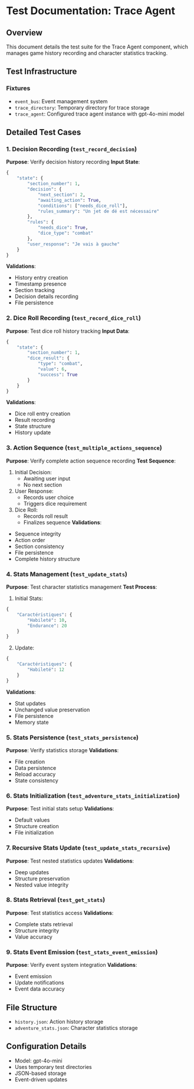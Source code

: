 # Test Documentation: Trace Agent

## Overview
This document details the test suite for the Trace Agent component, which manages game history recording and character statistics tracking.

## Test Infrastructure

### Fixtures
- `event_bus`: Event management system
- `trace_directory`: Temporary directory for trace storage
- `trace_agent`: Configured trace agent instance with gpt-4o-mini model

## Detailed Test Cases

### 1. Decision Recording (`test_record_decision`)
**Purpose**: Verify decision history recording
**Input State**:
```python
{
    "state": {
        "section_number": 1,
        "decision": {
            "next_section": 2,
            "awaiting_action": True,
            "conditions": ["needs_dice_roll"],
            "rules_summary": "Un jet de dé est nécessaire"
        },
        "rules": {
            "needs_dice": True,
            "dice_type": "combat"
        },
        "user_response": "Je vais à gauche"
    }
}
```
**Validations**:
- History entry creation
- Timestamp presence
- Section tracking
- Decision details recording
- File persistence

### 2. Dice Roll Recording (`test_record_dice_roll`)
**Purpose**: Test dice roll history tracking
**Input Data**:
```python
{
    "state": {
        "section_number": 1,
        "dice_result": {
            "type": "combat",
            "value": 6,
            "success": True
        }
    }
}
```
**Validations**:
- Dice roll entry creation
- Result recording
- State structure
- History update

### 3. Action Sequence (`test_multiple_actions_sequence`)
**Purpose**: Verify complete action sequence recording
**Test Sequence**:
1. Initial Decision:
   - Awaiting user input
   - No next section
2. User Response:
   - Records user choice
   - Triggers dice requirement
3. Dice Roll:
   - Records roll result
   - Finalizes sequence
**Validations**:
- Sequence integrity
- Action order
- Section consistency
- File persistence
- Complete history structure

### 4. Stats Management (`test_update_stats`)
**Purpose**: Test character statistics management
**Test Process**:
1. Initial Stats:
```python
{
    "Caractéristiques": {
        "Habileté": 10,
        "Endurance": 20
    }
}
```
2. Update:
```python
{
    "Caractéristiques": {
        "Habileté": 12
    }
}
```
**Validations**:
- Stat updates
- Unchanged value preservation
- File persistence
- Memory state

### 5. Stats Persistence (`test_stats_persistence`)
**Purpose**: Verify statistics storage
**Validations**:
- File creation
- Data persistence
- Reload accuracy
- State consistency

### 6. Stats Initialization (`test_adventure_stats_initialization`)
**Purpose**: Test initial stats setup
**Validations**:
- Default values
- Structure creation
- File initialization

### 7. Recursive Stats Update (`test_update_stats_recursive`)
**Purpose**: Test nested statistics updates
**Validations**:
- Deep updates
- Structure preservation
- Nested value integrity

### 8. Stats Retrieval (`test_get_stats`)
**Purpose**: Test statistics access
**Validations**:
- Complete stats retrieval
- Structure integrity
- Value accuracy

### 9. Stats Event Emission (`test_stats_event_emission`)
**Purpose**: Verify event system integration
**Validations**:
- Event emission
- Update notifications
- Event data accuracy

## File Structure
- `history.json`: Action history storage
- `adventure_stats.json`: Character statistics storage

## Configuration Details
- Model: gpt-4o-mini
- Uses temporary test directories
- JSON-based storage
- Event-driven updates
